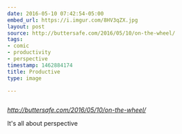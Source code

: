 ```yaml
---
date: 2016-05-10 07:42:54-05:00
embed_url: https://i.imgur.com/8HV3qZX.jpg
layout: post
source: http://buttersafe.com/2016/05/10/on-the-wheel/
tags:
- comic
- productivity
- perspective
timestamp: 1462884174
title: Productive
type: image

---
```

<img src="https://i.imgur.com/8HV3qZX.jpg" alt="" />

<cite>http://buttersafe.com/2016/05/10/on-the-wheel/</cite>

It's all about perspective
